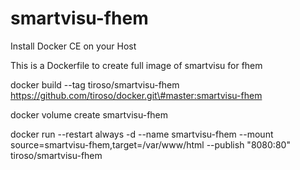 # smartvisu-fhem

Install Docker CE on your Host

This is a Dockerfile to create full image of smartvisu for fhem

docker build --tag tiroso/smartvisu-fhem https://github.com/tiroso/docker.git\#master:smartvisu-fhem

docker volume create smartvisu-fhem

docker run --restart always -d --name smartvisu-fhem --mount source=smartvisu-fhem,target=/var/www/html --publish "8080:80" tiroso/smartvisu-fhem
